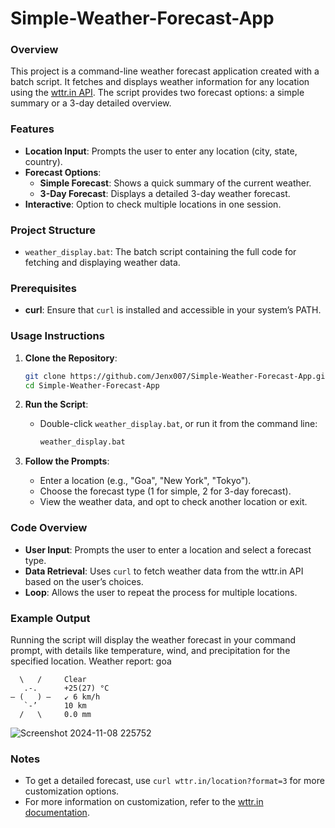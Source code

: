 # Simple-Weather-Forecast-App

### Overview
This project is a command-line weather forecast application created with a batch script. It fetches and displays weather information for any location using the [wttr.in API](https://wttr.in/). The script provides two forecast options: a simple summary or a 3-day detailed overview.

### Features
- **Location Input**: Prompts the user to enter any location (city, state, country).
- **Forecast Options**:
  - **Simple Forecast**: Shows a quick summary of the current weather.
  - **3-Day Forecast**: Displays a detailed 3-day weather forecast.
- **Interactive**: Option to check multiple locations in one session.

### Project Structure
- `weather_display.bat`: The batch script containing the full code for fetching and displaying weather data.

### Prerequisites
- **curl**: Ensure that `curl` is installed and accessible in your system’s PATH.

### Usage Instructions
1. **Clone the Repository**:
   ```bash
   git clone https://github.com/Jenx007/Simple-Weather-Forecast-App.git
   cd Simple-Weather-Forecast-App
   ```

2. **Run the Script**:
   - Double-click `weather_display.bat`, or run it from the command line:
     ```bash
     weather_display.bat
     ```

3. **Follow the Prompts**:
   - Enter a location (e.g., "Goa", "New York", "Tokyo").
   - Choose the forecast type (1 for simple, 2 for 3-day forecast).
   - View the weather data, and opt to check another location or exit.

### Code Overview
- **User Input**: Prompts the user to enter a location and select a forecast type.
- **Data Retrieval**: Uses `curl` to fetch weather data from the wttr.in API based on the user’s choices.
- **Loop**: Allows the user to repeat the process for multiple locations.

### Example Output
Running the script will display the weather forecast in your command prompt, with details like temperature, wind, and precipitation for the specified location.
Weather report: goa

      \   /     Clear
       .-.      +25(27) °C
    ― (   ) ―   ↙ 6 km/h
       `-’      10 km
      /   \     0.0 mm
                                    

![Screenshot 2024-11-08 225752](https://github.com/user-attachments/assets/40ef5c1c-9a43-4440-9544-eb496970843f)

### Notes
- To get a detailed forecast, use `curl wttr.in/location?format=3` for more customization options.
- For more information on customization, refer to the [wttr.in documentation](https://github.com/chubin/wttr.in#usage).

